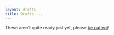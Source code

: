```yaml
---
layout: drafts
title: Drafts ...
---
```


These aren't quite ready just yet, please [be patient](/)!
